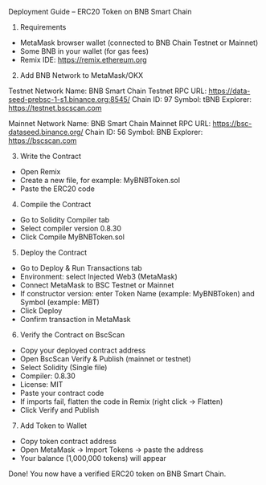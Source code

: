 
Deployment Guide – ERC20 Token on BNB Smart Chain

1. Requirements
- MetaMask browser wallet (connected to BNB Chain Testnet or Mainnet)
- Some BNB in your wallet (for gas fees)
- Remix IDE: https://remix.ethereum.org

2. Add BNB Network to MetaMask/OKX

Testnet
Network Name: BNB Smart Chain Testnet
RPC URL: https://data-seed-prebsc-1-s1.binance.org:8545/
Chain ID: 97
Symbol: tBNB
Explorer: https://testnet.bscscan.com

Mainnet
Network Name: BNB Smart Chain Mainnet
RPC URL: https://bsc-dataseed.binance.org/
Chain ID: 56
Symbol: BNB
Explorer: https://bscscan.com

3. Write the Contract
- Open Remix
- Create a new file, for example: MyBNBToken.sol
- Paste the ERC20 code

4. Compile the Contract
- Go to Solidity Compiler tab
- Select compiler version 0.8.30
- Click Compile MyBNBToken.sol

5. Deploy the Contract
- Go to Deploy & Run Transactions tab
- Environment: select Injected Web3 (MetaMask)
- Connect MetaMask to BSC Testnet or Mainnet
- If constructor version: enter Token Name (example: MyBNBToken) and Symbol (example: MBT)
- Click Deploy
- Confirm transaction in MetaMask

6. Verify the Contract on BscScan
- Copy your deployed contract address
- Open BscScan Verify & Publish (mainnet or testnet)
- Select Solidity (Single file)
- Compiler: 0.8.30
- License: MIT
- Paste your contract code
- If imports fail, flatten the code in Remix (right click → Flatten)
- Click Verify and Publish

7. Add Token to Wallet
- Copy token contract address
- Open MetaMask → Import Tokens → paste the address
- Your balance (1,000,000 tokens) will appear

Done! You now have a verified ERC20 token on BNB Smart Chain.
